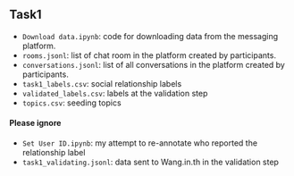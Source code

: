 ## Task1

* `Download data.ipynb`: code for downloading data from the messaging platform.
* `rooms.jsonl`: list of chat room in the platform created by participants.
* `conversations.jsonl`: list of all conversations in the platform created by participants.
* `task1_labels.csv`: social relationship labels
* `validated_labels.csv`: labels at the validation step
* `topics.csv`: seeding topics 


#### Please ignore
* `Set User ID.ipynb`: my attempt to re-annotate who reported the relationship label
* `task1_validating.jsonl`: data sent to Wang.in.th in the validation step
